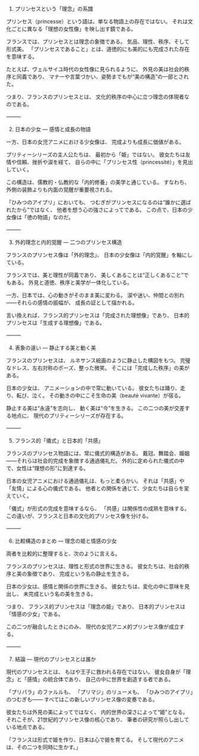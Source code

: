 1. プリンセスという「理念」の系譜

プリンセス（princesse）という語は、単なる物語上の存在ではない。
それは文化ごとに異なる「理想の女性像」を映し出す鏡である。

フランスでは、プリンセスとは理念の象徴である。
気品、理性、秩序、そして形式美。
「プリンセスであること」とは、道徳的にも美的にも完成された存在を意味する。

たとえば、ヴェルサイユ時代の女性像に見られるように、
外見の美は社会的秩序と同義であり、
マナーや言葉づかい、姿勢までもが“美の構造”の一部とされた。

つまり、フランスのプリンセスとは、
文化的秩序の中心に立つ理念の体現者なのである。

⸻

2. 日本の少女 ― 感情と成長の物語

一方、日本の女児アニメにおける少女像は、
完成よりも成長に価値がある。

プリティーシリーズの主人公たちは、
最初から「姫」ではない。
彼女たちは友情や信頼、挫折や涙を経て、
自らの中に「プリンセス性（princessité）」を見出していく。

この構造は、儒教的・仏教的な「内的修養」の美学と通じている。
すなわち、外側の装飾よりも内面の覚醒が重要視される。

「ひみつのアイプリ」においても、
つむぎがプリンセスになるのは“誰かに選ばれたから”ではなく、
他者を想う心の強さによってである。
この点で、日本の少女像は「徳の物語」なのだ。

⸻

3. 外的理念と内的覚醒 ― 二つのプリンセス構造

フランスのプリンセス像は「外的理念」、
日本の少女像は「内的覚醒」を軸にしている。

フランスでは、美と理性が同義であり、
美しくあることは“正しくあること”でもある。
外見と道徳、秩序と美学が一体化している。

一方、日本では、心の動きがそのまま美に変わる。
涙や迷い、仲間との別れ――それらの感情の振幅が、
成長の証として描かれる。

言い換えれば、フランス的プリンセスは「完成された理想像」であり、
日本的プリンセスは「生成する理想像」である。

⸻

4. 表象の違い ― 静止する美と動く美

フランスのプリンセスは、
ルネサンス絵画のように静止した構図をもつ。
完璧なドレス、左右対称のポーズ、整った微笑。
そこには「完成した秩序」の美がある。

日本の少女は、
アニメーションの中で常に動いている。
彼女たちは踊り、走り、転び、泣く。
その動きの中にこそ生命の美（beauté vivante）が宿る。

静止する美は“永遠”を志向し、
動く美は“今”を生きる。
この二つの美が交差する地点に、
現代のプリティーシリーズが存在する。

⸻

5. フランス的「儀式」と日本的「共感」

フランスのプリンセス物語には、常に儀式的構造がある。
戴冠、舞踏会、婚姻――それらは社会的完成を象徴する通過儀礼だ。
外的に定められた儀式の中で、女性は“理想の形”に到達する。

日本の女児アニメにおける通過儀礼は、もっと柔らかい。
それは「共感」や「友情」による心の儀式である。
他者との関係を通じて、少女たちは自らを変えていく。

「儀式」が形式の完成を意味するなら、
「共感」は関係性の成熟を意味する。
この違いが、フランスと日本の文化的プリンセス像を分ける。

⸻

6. 比較構造のまとめ ― 理念の姫と情感の少女

両者を比較的に整理すると、次のように言える。

フランスのプリンセスは、理性と形式の世界に生きる。
彼女たちは、社会的秩序と美の象徴であり、
完成という名の静止を生きる。

日本の少女は、感情と関係の世界に生きる。
彼女たちは、変化の中に意味を見出し、
未完成という名の美を生きる。

つまり、
フランス的プリンセスは「理念の姫」であり、
日本的プリンセスは「情感の少女」である。

この二つが融合したときにのみ、
現代の女児アニメ的プリンセス像が成立する。

⸻

7. 結論 ― 現代のプリンセスとは誰か

現代のプリンセスとは、
もはや王子に救われる存在ではない。
彼女自身が「理念」と「感情」の統合体であり、
自己の中に世界を創造する者である。

「プリパラ」のファルルも、
「プリマジ」のリューメも、
「ひみつのアイプリ」のつむぎも――
すべてはこの新しいプリンセス像の変奏である。

彼女たちは外見の美によってではなく、
内的世界の深さによって“姫”となる。
それこそが、21世紀的プリンセス像の核心であり、
筆者の研究が照らし出している地点である。

「フランスは形式で姫を作り、日本は心で姫を育てる。
そして現代のアニメは、その二つを同時に生かす。」
